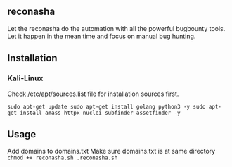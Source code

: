 ## reconasha
Let the reconasha do the automation with all the powerful bugbounty tools. Let it happen in the mean time and focus on manual bug hunting.

## Installation

### Kali-Linux
Check /etc/apt/sources.list file for installation sources first.

``sudo apt-get update
sudo apt-get install golang python3 -y
sudo apt-get install amass httpx nuclei subfinder assetfinder -y``

## Usage
Add domains to domains.txt
Make sure domains.txt is at same directory
``chmod +x reconasha.sh
.reconasha.sh``
